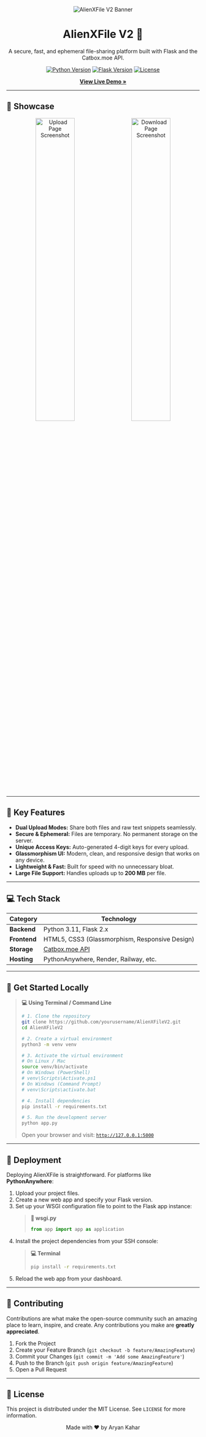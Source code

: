 <p align="center">
  <img src="https://placehold.co/800x200/1D2B64/F8CDDA?text=AlienXFile+V2&font=inter" alt="AlienXFile V2 Banner"/>
</p>

<h1 align="center">AlienXFile V2 🚀</h1>

<p align="center">
  A secure, fast, and ephemeral file-sharing platform built with Flask and the Catbox.moe API.
</p>

<p align="center">
  <a href="https://www.python.org/" target="_blank"><img src="https://img.shields.io/badge/Python-3.11-blue" alt="Python Version"></a>
  <a href="https://flask.palletsprojects.com/" target="_blank"><img src="https://img.shields.io/badge/Flask-2.3-green" alt="Flask Version"></a>
  <a href="./LICENSE" target="_blank"><img src="https://img.shields.io/badge/License-MIT-yellow" alt="License"></a>
</p>

<p align="center">
  <strong><a href="https://alienxfilev2.pythonanywhere.com" target="_blank">View Live Demo »</a></strong>
</p>

---

## 📸 Showcase

<p align="center">
  <img width="45%" alt="Upload Page Screenshot" src="https://github.com/user-attachments/assets/8fc4eb3d-8229-4fe7-9ac5-856d2d4e7556" />
  &nbsp;&nbsp;&nbsp;&nbsp;
  <img width="45%" alt="Download Page Screenshot" src="https://github.com/user-attachments/assets/624ddd56-4846-4b30-987f-27800a5b036a" />
</p>

---

## 🌟 Key Features

- **Dual Upload Modes:** Share both files and raw text snippets seamlessly.
- **Secure & Ephemeral:** Files are temporary. No permanent storage on the server.
- **Unique Access Keys:** Auto-generated 4-digit keys for every upload.
- **Glassmorphism UI:** Modern, clean, and responsive design that works on any device.
- **Lightweight & Fast:** Built for speed with no unnecessary bloat.
- **Large File Support:** Handles uploads up to **200 MB** per file.

---

## 💻 Tech Stack

| Category     | Technology                                           |
|--------------|------------------------------------------------------|
| **Backend** | Python 3.11, Flask 2.x                               |
| **Frontend** | HTML5, CSS3 (Glassmorphism, Responsive Design)       |
| **Storage** | [Catbox.moe API](https://catbox.moe/)                |
| **Hosting** | PythonAnywhere, Render, Railway, etc.                |

---

## 💾 Get Started Locally

> **💻 Using Terminal / Command Line**
> ```bash
> # 1. Clone the repository
> git clone https://github.com/yourusername/AlienXFileV2.git
> cd AlienXFileV2
>
> # 2. Create a virtual environment
> python3 -m venv venv
>
> # 3. Activate the virtual environment
> # On Linux / Mac
> source venv/bin/activate
> # On Windows (PowerShell)
> # venv\Scripts\Activate.ps1
> # On Windows (Command Prompt)
> # venv\Scripts\activate.bat
>
> # 4. Install dependencies
> pip install -r requirements.txt
>
> # 5. Run the development server
> python app.py
> ```
>
> Open your browser and visit: [`http://127.0.0.1:5000`](http://127.0.0.1:5000)


---

## 🚀 Deployment

Deploying AlienXFile is straightforward. For platforms like **PythonAnywhere**:

1.  Upload your project files.
2.  Create a new web app and specify your Flask version.
3.  Set up your WSGI configuration file to point to the Flask app instance:
    > **📄 wsgi.py**
    > ```python
    > from app import app as application
    > ```
4.  Install the project dependencies from your SSH console:
    > **💻 Terminal**
    > ```bash
    > pip install -r requirements.txt
    > ```
5.  Reload the web app from your dashboard.

---

## 🤝 Contributing

Contributions are what make the open-source community such an amazing place to learn, inspire, and create. Any contributions you make are **greatly appreciated**.

1.  Fork the Project
2.  Create your Feature Branch (`git checkout -b feature/AmazingFeature`)
3.  Commit your Changes (`git commit -m 'Add some AmazingFeature'`)
4.  Push to the Branch (`git push origin feature/AmazingFeature`)
5.  Open a Pull Request

---

## 📄 License

This project is distributed under the MIT License. See `LICENSE` for more information.

<p align="center">
  Made with ❤️ by Aryan Kahar
</p>
